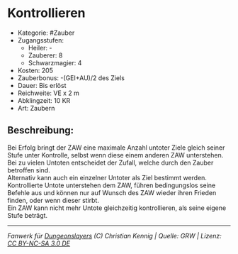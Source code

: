 # Kontrollieren  
- Kategorie: #Zauber  
- Zugangsstufen:  
  - Heiler: -  
  - Zauberer: 8  
  - Schwarzmagier: 4  
- Kosten: 205  
- Zauberbonus: -(GEI+AU)/2 des Ziels  
- Dauer: Bis erlöst  
- Reichweite: VE x 2 m  
- Abklingzeit: 10 KR  
- Art: Zaubern     

## Beschreibung:
Bei Erfolg bringt der ZAW eine maximale Anzahl untoter Ziele gleich seiner Stufe unter Kontrolle, selbst wenn diese einem anderen ZAW unterstehen.<br>Bei zu vielen Untoten entscheidet der Zufall, welche durch den Zauber betroffen sind.<br>Alternativ kann auch ein einzelner Untoter als Ziel bestimmt werden.<br>Kontrollierte Untote unterstehen dem ZAW, führen bedingungslos seine Befehle aus und können nur auf Wunsch des ZAW wieder ihren Frieden finden, oder wenn dieser stirbt.<br>Ein ZAW kann nicht mehr Untote gleichzeitig kontrollieren, als seine eigene Stufe beträgt.


___
*Fanwerk für [Dungeonslayers](https://www.dungeonslayers.net/) (C) Christian Kennig | Quelle: GRW | Lizenz: [CC BY-NC-SA 3.0 DE](https://creativecommons.org/licenses/by-nc-sa/3.0/de/)*